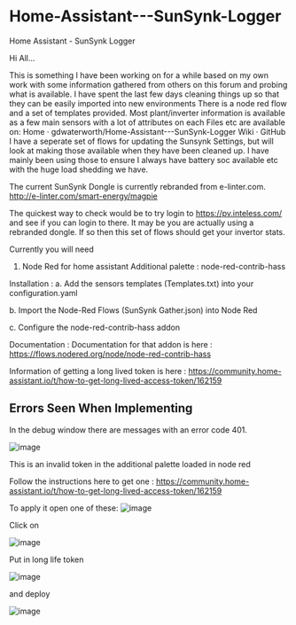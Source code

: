 # Home-Assistant---SunSynk-Logger
Home Assistant - SunSynk Logger 


 Hi All...

This is something I have been working on for a while based on my own work with some information gathered from others on this forum and probing what is available.
I have spent the last few days cleaning things up so that they can be easily imported into new environments 
There is a node red flow and a set of templates provided. 
Most plant/inverter information is available as a few main sensors with a lot of attributes on each 
Files etc are available on: Home · gdwaterworth/Home-Assistant---SunSynk-Logger Wiki · GitHub
I have a seperate set of flows for updating the Sunsynk Settings, but will look at making those available when they have been cleaned up.
I have mainly been using those to ensure I always have battery soc available etc with the huge load shedding we have.


The current SunSynk Dongle is currently rebranded from e-linter.com.
http://e-linter.com/smart-energy/magpie 

The quickest way to check would be to try login to https://pv.inteless.com/ and see if you can login to there. It may be you are actually using a rebranded dongle.
If so then this set of flows should get your invertor stats. 

Currently you will need 
1. Node Red for home assistant 
    Additional palette : node-red-contrib-hass
    
Installation : 
a. Add the sensors templates (Templates.txt) into your configuration.yaml

b. Import the Node-Red Flows (SunSynk Gather.json) into Node Red

c. Configure the node-red-contrib-hass addon 

Documentation : 
Documentation for that addon is here : https://flows.nodered.org/node/node-red-contrib-hass

Information of getting a long lived token is here : https://community.home-assistant.io/t/how-to-get-long-lived-access-token/162159

Errors Seen When Implementing 
-----------------------------
In the debug window there are messages with an error code 401. 

![image](https://user-images.githubusercontent.com/87119523/218646245-75114dea-4fdc-4578-b3d0-dce25908312c.png)

This is an invalid token in the additional palette loaded in node red

Follow the instructions here to get one : https://community.home-assistant.io/t/how-to-get-long-lived-access-token/162159

To apply it open one of these:
![image](https://user-images.githubusercontent.com/87119523/218645683-1021e79e-fbae-4ba9-a634-8d5f1d72dd28.png)

Click on 

![image](https://user-images.githubusercontent.com/87119523/218645778-884a839b-d2d7-4ab3-91d0-f42dfd7d8b11.png)

Put in long life token 

![image](https://user-images.githubusercontent.com/87119523/218645838-62b05bde-f985-4457-a2c5-36afa69aeda8.png)

and deploy

![image](https://user-images.githubusercontent.com/87119523/218646037-307de739-a71c-4872-92a7-c888c021cfe4.png)



